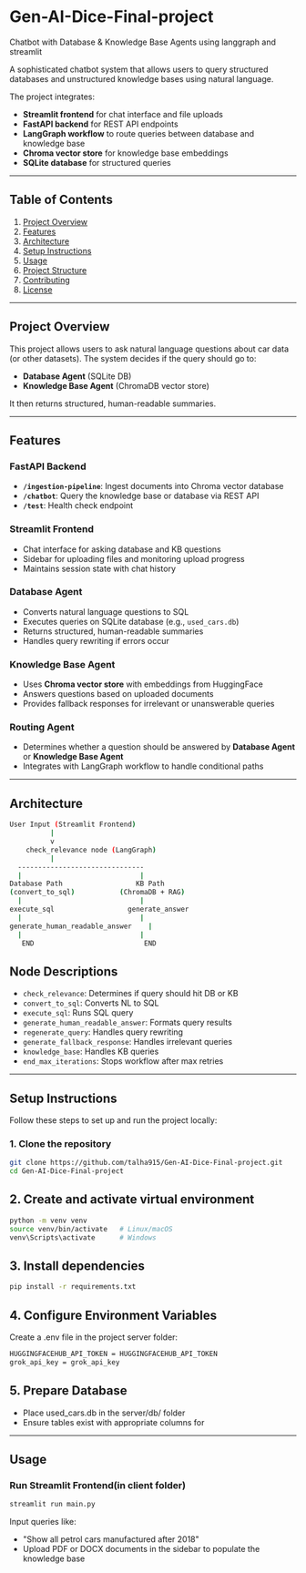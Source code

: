 # Gen-AI-Dice-Final-project
Chatbot with Database &amp; Knowledge Base Agents using langgraph and streamlit

A sophisticated chatbot system that allows users to query structured databases and unstructured knowledge bases using natural language.  

The project integrates:

- **Streamlit frontend** for chat interface and file uploads  
- **FastAPI backend** for REST API endpoints  
- **LangGraph workflow** to route queries between database and knowledge base  
- **Chroma vector store** for knowledge base embeddings  
- **SQLite database** for structured queries  

---

## Table of Contents

1. [Project Overview](#project-overview)  
2. [Features](#features)  
3. [Architecture](#architecture)  
4. [Setup Instructions](#setup-instructions)  
5. [Usage](#usage)  
6. [Project Structure](#project-structure)  
7. [Contributing](#contributing)  
8. [License](#license)  

---

## Project Overview

This project allows users to ask natural language questions about car data (or other datasets). The system decides if the query should go to:

- **Database Agent** (SQLite DB)  
- **Knowledge Base Agent** (ChromaDB vector store)  

It then returns structured, human-readable summaries.  

---

## Features

### FastAPI Backend

- **`/ingestion-pipeline`**: Ingest documents into Chroma vector database  
- **`/chatbot`**: Query the knowledge base or database via REST API  
- **`/test`**: Health check endpoint  

### Streamlit Frontend

- Chat interface for asking database and KB questions  
- Sidebar for uploading files and monitoring upload progress  
- Maintains session state with chat history  

### Database Agent

- Converts natural language questions to SQL  
- Executes queries on SQLite database (e.g., `used_cars.db`)  
- Returns structured, human-readable summaries  
- Handles query rewriting if errors occur  

### Knowledge Base Agent

- Uses **Chroma vector store** with embeddings from HuggingFace  
- Answers questions based on uploaded documents  
- Provides fallback responses for irrelevant or unanswerable queries  

### Routing Agent

- Determines whether a question should be answered by **Database Agent** or **Knowledge Base Agent**  
- Integrates with LangGraph workflow to handle conditional paths  

---

## Architecture

```bash
User Input (Streamlit Frontend)
          |
          v
    check_relevance node (LangGraph)
          |
  -------------------------------
  |                             |
Database Path                  KB Path
(convert_to_sql)           (ChromaDB + RAG)
  |                             |
execute_sql                  generate_answer
  |                             |
generate_human_readable_answer    |
  |                             |
   END                           END
```

## Node Descriptions

- `check_relevance`: Determines if query should hit DB or KB
- `convert_to_sql`: Converts NL to SQL
- `execute_sql`: Runs SQL query
- `generate_human_readable_answer`: Formats query results
- `regenerate_query`: Handles query rewriting
- `generate_fallback_response`: Handles irrelevant queries
- `knowledge_base`: Handles KB queries
- `end_max_iterations`: Stops workflow after max retries

---

## Setup Instructions

Follow these steps to set up and run the project locally:

### 1. Clone the repository

```bash
git clone https://github.com/talha915/Gen-AI-Dice-Final-project.git
cd Gen-AI-Dice-Final-project
```

## 2. Create and activate virtual environment

```bash
python -m venv venv
source venv/bin/activate   # Linux/macOS
venv\Scripts\activate      # Windows
```

## 3. Install dependencies

```bash
pip install -r requirements.txt
```

## 4. Configure Environment Variables

Create a .env file in the project server folder:
```bash
HUGGINGFACEHUB_API_TOKEN = HUGGINGFACEHUB_API_TOKEN
grok_api_key = grok_api_key
```

## 5. Prepare Database

- Place used_cars.db in the server/db/ folder
- Ensure tables exist with appropriate columns for 

---

## Usage

### Run Streamlit Frontend(in client folder)

```bash
streamlit run main.py 
```

Input queries like:

- "Show all petrol cars manufactured after 2018"
- Upload PDF or DOCX documents in the sidebar to populate the knowledge base

